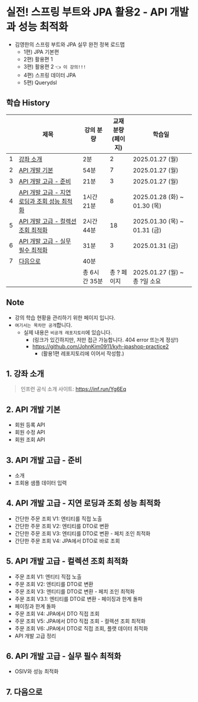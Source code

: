 # 실전! 스프링 부트와 JPA 활용2 - API 개발과 성능 최적화

- 김영한의 스프링 부트와 JPA 실무 완전 정복 로드맵
  - 1편) JPA 기본편
  - 2편) 활용편 1
  - 3편) 활용편 2 `👈 이 강의!!!`
  - 4편) 스프링 데이터 JPA
  - 5편) Querydsl

## 학습 History

|   | 제목                                                              | 강의 분량     | 교재 분량<br>(페이지) | 학습일                          |
|---|-----------------------------------------------------------------|-----------|----------------|------------------------------|
| 1 | [강좌 소개](#1-강좌-소개)                                               | 2분        | 2              | 2025.01.27 (월)               |
| 2 | [API 개발 기본](#2-api-개발-기본)                                       | 54분       | 7              | 2025.01.27 (월)               |
| 3 | [API 개발 고급 - 준비](#3-api-개발-고급---준비)                             | 21분       | 3              | 2025.01.27 (월)               |
| 4 | [API 개발 고급 - 지연 로딩과 조회 성능 최적화](#4-api-개발-고급---지연-로딩과-조회-성능-최적화) | 1시간 21분   | 8              | 2025.01.28 (화) ~ 01.30 (목)   |
| 5 | [API 개발 고급 - 컬렉션 조회 최적화](#5-api-개발-고급---컬렉션-조회-최적화)             | 2시간 44분   | 18             | 2025.01.30 (목) ~ 01.31 (금)   |
| 6 | [API 개발 고급 - 실무 필수 최적화](#6-api-개발-고급---실무-필수-최적화)               | 31분       | 3              | 2025.01.31 (금)               |
| 7 | [다음으로](#7-다음으로)                                                 | 40분       |                |                              |
|   |                                                                 | 총 6시간 35분 | 총 ? 페이지        | 2025.01.27 (월) ~ <br>총 ?일 소요 |

## Note

- 강의 학습 현황을 관리하기 위한 페이지 입니다.
- `여기서는 목차만 공개`합니다.
  - 실제 내용은 `비공개 레포지토리`에 있습니다.
    - (링크가 있긴하지만, 저만 접근 가능합니다. 404 error 뜨는게 정상!)
    - https://github.com/JohnKim0911/kyh-jpashop-practice2
      - (활용1편 레포지토리에 이어서 작성함.)

## 1. 강좌 소개

> 인프런 공식 소개 사이트: https://inf.run/Yg6Eq

## 2. API 개발 기본

- 회원 등록 API
- 회원 수정 API
- 회원 조회 API

## 3. API 개발 고급 - 준비

- 소개
- 조회용 샘플 데이터 입력

## 4. API 개발 고급 - 지연 로딩과 조회 성능 최적화

- 간단한 주문 조회 V1: 엔티티를 직접 노출
- 간단한 주문 조회 V2: 엔티티를 DTO로 변환
- 간단한 주문 조회 V3: 엔티티를 DTO로 변환 - 페치 조인 최적화
- 간단한 주문 조회 V4: JPA에서 DTO로 바로 조회

## 5. API 개발 고급 - 컬렉션 조회 최적화

- 주문 조회 V1: 엔티티 직접 노출
- 주문 조회 V2: 엔티티를 DTO로 변환
- 주문 조회 V3: 엔티티를 DTO로 변환 - 페치 조인 최적화
- 주문 조회 V3.1: 엔티티를 DTO로 변환 - 페이징과 한계 돌파
- 페이징과 한계 돌파
- 주문 조회 V4: JPA에서 DTO 직접 조회
- 주문 조회 V5: JPA에서 DTO 직접 조회 - 컬렉션 조회 최적화
- 주문 조회 V6: JPA에서 DTO로 직접 조회, 플랫 데이터 최적화
- API 개발 고급 정리

## 6. API 개발 고급 - 실무 필수 최적화

- OSIV와 성능 최적화

## 7. 다음으로
